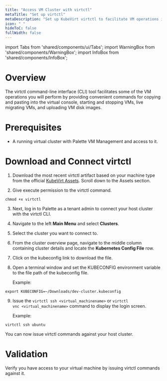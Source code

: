 ```yaml
---
title: "Access VM Cluster with virtctl"
metaTitle: "Set up virtctl"
metaDescription: "Set up KubeVirt virtctl to facilitate VM operations in the Spectro VM Dashboard web interface."
icon: " "
hideToC: false
fullWidth: false
---
```


import Tabs from 'shared/components/ui/Tabs';
import WarningBox from 'shared/components/WarningBox';
import InfoBox from 'shared/components/InfoBox';


# Overview

The virtctl command-line interface (CLI) tool facilitates some of the VM operations you will perform by providing convenient commands for copying and pasting into the virtual console, starting and stopping VMs, live migrating VMs, and uploading VM disk images.

# Prerequisites

- A running virtual cluster with Palette VM Management and access to it.



# Download and Connect virtctl

1. Download the most recent virtctl artifact based on your machine type from the official [KubeVirt Assets](https://github.com/kubevirt/kubevirt/releases/tag/v0.60.0-alpha.0). Scroll down to the Assets section.


2. Give execute permission to the virtctl command.

  ```shell
  chmod +x virtctl 
  ```


3. Next, log in to Palette as a tenant admin to connect your host cluster with the virtctl CLI.


4. Navigate to the left **Main Menu** and select **Clusters**. 


5. Select the cluster you want to connect to.


6. From the cluster overview page, navigate to the middle column containing cluster details and locate the **Kubernetes Config File** row.


7. Click on the kubeconfig link to download the file.


8. Open a terminal window and set the KUBECONFIG environment variable to the file path of the kubeconfig file.

    Example:
  ```shell
  export KUBECONFIG=~/Downloads/dev-cluster.kubeconfig 
  ```

9. Issue the `virtctl ssh <virtual_machinename>` or `virtctl vnc <virtual_machinename>` command to display the login screen.

    Example:
  ```shell
  virtctl ssh ubuntu 
  ```

You can now issue virtctl commands against your host cluster.

# Validation

Verify you have access to your virtual machine by issuing virtctl commands against it.
